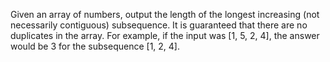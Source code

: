 Given an array of numbers, output the length of the longest increasing (not necessarily contiguous) subsequence. It is guaranteed that there are no duplicates in the array. For example, if the input was [1, 5, 2, 4], the answer would be 3 for the subsequence [1, 2, 4].